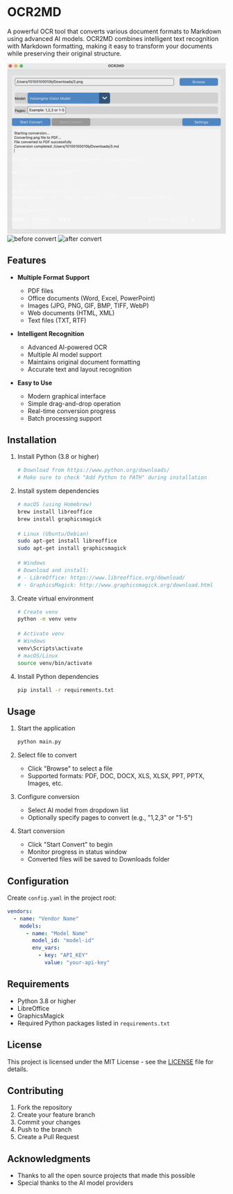 # OCR2MD

A powerful OCR tool that converts various document formats to Markdown using advanced AI models. OCR2MD combines intelligent text recognition with Markdown formatting, making it easy to transform your documents while preserving their original structure.

![alt text](images/image.png)
![before convert](image.png)
![after convert](image-1.png)
## Features

- **Multiple Format Support**
  - PDF files
  - Office documents (Word, Excel, PowerPoint)
  - Images (JPG, PNG, GIF, BMP, TIFF, WebP)
  - Web documents (HTML, XML)
  - Text files (TXT, RTF)

- **Intelligent Recognition**
  - Advanced AI-powered OCR
  - Multiple AI model support
  - Maintains original document formatting
  - Accurate text and layout recognition

- **Easy to Use**
  - Modern graphical interface
  - Simple drag-and-drop operation
  - Real-time conversion progress
  - Batch processing support

## Installation

1. Install Python (3.8 or higher)
   ```bash
   # Download from https://www.python.org/downloads/
   # Make sure to check "Add Python to PATH" during installation
   ```

2. Install system dependencies
   ```bash
   # macOS (using Homebrew)
   brew install libreoffice
   brew install graphicsmagick
   
   # Linux (Ubuntu/Debian)
   sudo apt-get install libreoffice
   sudo apt-get install graphicsmagick
   
   # Windows
   # Download and install:
   # - LibreOffice: https://www.libreoffice.org/download/
   # - GraphicsMagick: http://www.graphicsmagick.org/download.html
   ```

3. Create virtual environment
   ```bash
   # Create venv
   python -m venv venv
   
   # Activate venv
   # Windows
   venv\Scripts\activate
   # macOS/Linux
   source venv/bin/activate
   ```

4. Install Python dependencies
   ```bash
   pip install -r requirements.txt
   ```

## Usage

1. Start the application
   ```bash
   python main.py
   ```

2. Select file to convert
   - Click "Browse" to select a file
   - Supported formats: PDF, DOC, DOCX, XLS, XLSX, PPT, PPTX, Images, etc.

3. Configure conversion
   - Select AI model from dropdown list
   - Optionally specify pages to convert (e.g., "1,2,3" or "1-5")

4. Start conversion
   - Click "Start Convert" to begin
   - Monitor progress in status window
   - Converted files will be saved to Downloads folder

## Configuration

Create `config.yaml` in the project root:
```yaml
vendors:
  - name: "Vendor Name"
    models:
      - name: "Model Name"
        model_id: "model-id"
        env_vars:
          - key: "API_KEY"
            value: "your-api-key"
```

## Requirements

- Python 3.8 or higher
- LibreOffice
- GraphicsMagick
- Required Python packages listed in `requirements.txt`

## License

This project is licensed under the MIT License - see the [LICENSE](LICENSE) file for details.

## Contributing

1. Fork the repository
2. Create your feature branch
3. Commit your changes
4. Push to the branch
5. Create a Pull Request

## Acknowledgments

- Thanks to all the open source projects that made this possible
- Special thanks to the AI model providers 